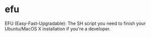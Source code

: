 efu
===

EFU (Easy-Fast-Upgradable): The SH script you need to finish your Ubuntu/MacOS X installation if you're a developer.

